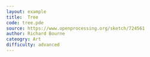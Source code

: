 ```yaml
---
layout: example
title:  Tree
code: tree.pde
source: https://www.openprocessing.org/sketch/724561
author: Richard Bourne
cateogry: Art
difficulty: advanced
---
```


